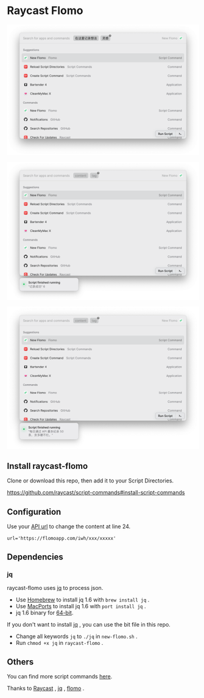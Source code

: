 # Raycast Flomo

![](screenshots/demo.png)

![](screenshots/succeed.png)

![](screenshots/failed.png)



## Install raycast-flomo

Clone or download this repo, then add it to your Script Directories.

<https://github.com/raycast/script-commands#install-script-commands>

## Configuration

Use your [API url](https://flomoapp.com/mine?source=incoming_webhook) to change the content at line 24.

```shell
url='https://flomoapp.com/iwh/xxx/xxxxx'
```

## Dependencies

### jq

raycast-flomo uses [jq](https://stedolan.github.io/jq/) to process  json.

- Use [Homebrew](http://brew.sh/) to install jq 1.6 with `brew install jq` .
- Use [MacPorts](https://www.macports.org/) to install jq 1.6 with `port install jq` .
- jq 1.6 binary for [64-bit](https://github.com/stedolan/jq/releases/download/jq-1.6/jq-osx-amd64).

If you don't want to install [jq](https://stedolan.github.io/jq/) , you can use the bit file in this repo.

- Change all keywords `jq` to `./jq` in `new-flomo.sh` .
- Run `chmod +x jq` in `raycast-flomo` .

## Others

You can find more script commands [here](https://github.com/raycast/script-commands).

Thanks to [Raycast](https://raycast.com) , [jq](https://stedolan.github.io/jq/) , [flomo](https://flomoapp.com/) .